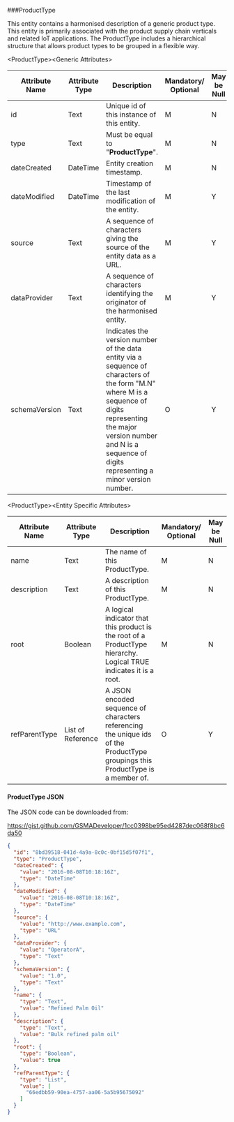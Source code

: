 ###ProductType

This entity contains a harmonised description of a generic product type. This entity is primarily associated with the product supply chain verticals and related IoT applications. The ProductType includes a hierarchical structure that allows product types to be grouped in a flexible way.

&lt;ProductType&gt;&lt;Generic Attributes&gt;

| Attribute Name | Attribute Type | Description                                                                                                                                                                                                                             | Mandatory/ Optional | May be Null |
|----------------|----------------|-----------------------------------------------------------------------------------------------------------------------------------------------------------------------------------------------------------------------------------------|--------------------|-------------|
| id             | Text           | Unique id of this instance of this entity.                                                                                                                                                                                              | M                  | N           |
| type           | Text           | Must be equal to "**ProductType**".                                                                                                                                                                                                     | M                  | N           |
| dateCreated    | DateTime       | Entity creation timestamp.                                                                                                                                                                                                              | M                  | N           |
| dateModified   | DateTime       | Timestamp of the last modification of the entity.                                                                                                                                                                                       | M                  | Y           |
| source         | Text           | A sequence of characters giving the source of the entity data as a URL.                                                                                                                                                                 | M                  | Y           |
| dataProvider   | Text           | A sequence of characters identifying the originator of the harmonised entity.                                                                                                                                                           | M                  | Y           |
| schemaVersion  | Text           | Indicates the version number of the data entity via a sequence of characters of the form "M.N" where M is a sequence of digits representing the major version number and N is a sequence of digits representing a minor version number. | O                  | Y           |

&lt;ProductType&gt;&lt;Entity Specific Attributes&gt;

| Attribute Name | Attribute Type    | Description                                                                                                                    | Mandatory/ Optional | May be Null |
|----------------|-------------------|--------------------------------------------------------------------------------------------------------------------------------|--------------------|-------------|
| name           | Text              | The name of this ProductType.                                                                                                  | M                  | N           |
| description    | Text              | A description of this ProductType.                                                                                             | M                  | N           |
| root           | Boolean           | A logical indicator that this product is the root of a ProductType hierarchy. Logical TRUE indicates it is a root.             | M                  | N           |
| refParentType  | List of Reference | A JSON encoded sequence of characters referencing the unique ids of the ProductType groupings this ProductType is a member of. | O                  | Y           |

#### ProductType JSON

The JSON code can be downloaded from:

<https://gist.github.com/GSMADeveloper/1cc0398be95ed4287dec068f8bc6da50>
```json
{
  "id": "8bd39518-041d-4a9a-8c0c-0bf15d5f07f1",
  "type": "ProductType",
  "dateCreated": {
    "value": "2016-08-08T10:18:16Z",
    "type": "DateTime"
  },
  "dateModified": {
    "value": "2016-08-08T10:18:16Z",
    "type": "DateTime"
  },
  "source": {
    "value": "http://www.example.com",
    "type": "URL"
  },
  "dataProvider": {
    "value": "OperatorA",
    "type": "Text"
  },
  "schemaVersion": {
    "value": "1.0",
    "type": "Text"
  },
  "name": {
    "type": "Text",
    "value": "Refined Palm Oil"
  },
  "description": {
    "type": "Text",
    "value": "Bulk refined palm oil"
  },
  "root": {
    "type": "Boolean",
    "value": true
  },
  "refParentType": {
    "type": "List",
    "value": [
      "66edbb59-90ea-4757-aa06-5a5b95675092"
    ]
  }
}
```
